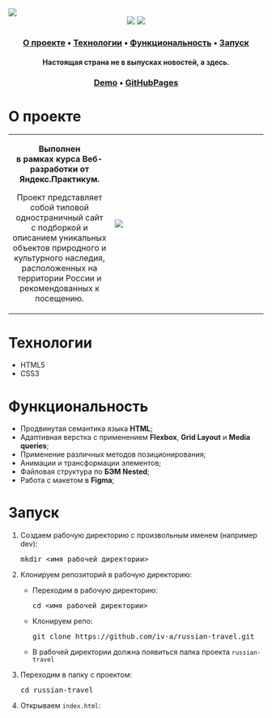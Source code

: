 <img src="https://user-images.githubusercontent.com/61308457/169165047-badda7d7-1180-4cd0-b2a7-f23a285c3524.svg" />

<div align="center">
  <img src="https://img.shields.io/badge/HTML5-E34F26?style=flat-square&logo=html5&logoColor=white" />
  <img src="https://img.shields.io/badge/CSS3-1572B6?style=flat-square&logo=css3&logoColor=white" />
</div>

<h3 align="center">
  <a href="#about">О проекте</a>
  •
  <a href="#techs">Технологии</a>
  •
  <a href="#functionality">Функциональность</a>
  •
  <a href="#install">Запуск</a>
</h3>

<h4 align=center>Настоящая страна не в выпусках новостей, а здесь.
</h4>

<h3 align="center">
  <a href=".." title="Link" title="Открыть Демо">Demo</a> 
  •
  <a href="https://iv-a.github.io/how-to-learn/" title="Открыть GitHubPages">GitHubPages</a>
</h3>

<h1 id="about">О проекте</h1>
<table>
  <tbody>
    <tr>
      <td>
        <p align="center"><b>Выполнен <br> в рамках курса Веб-разработки от Яндекс.Практикум. </b><p>
        <p align="center">Проект представляет собой типовой одностраничный сайт с подборкой и описанием уникальных объектов природного и культурного наследия, расположенных на территории России и рекомендованных к посещению.</p>
      </td>
      <td width="60%"><img src="https://user-images.githubusercontent.com/61308457/169165597-7a4a13d4-15b9-46d4-b880-158806ab5da3.png"/></td>
    </tr>
  </tbody>
</table>

<h1 id="techs">Технологии</h1>
<ul>
  <li>HTML5</li>
  <li>CSS3</li>
</ul>
<h1 id="functionality">Функциональность</h1>
<ul>
  <li>Продвинутая семантика языка <b>HTML</b>;</li>
  <li>Адаптивная верстка с применением <b>Flexbox</b>, <b>Grid Layout</b> и <b>Media queries</b>;</li>
  <li>Применение различных методов позиционирования;</li>
  <li>Анимации и трансформации элементов;</li>
  <li>Файловая структура по <b>БЭМ Nested</b>;</li>
  <li>Работа с макетом в <b>Figma</b>;</li>
</ul>
<h1 id="install">Запуск</h1>
<ol>
<li>
  <p>Создаем рабочую директорию с произвольным именем (например dev):</p>
<pre>
mkdir <имя рабочей директории>
</pre>
</li>
<li>
  <p>Клонируем репозиторий в рабочую директорию:</p>
  <ul>
  <li>
    <p>Переходим в рабочую директорию:</p>
<pre>
cd <имя рабочей директории>
</pre>
  </li>
  <li>
    <p>Клонируем репо:</p>
<pre>
git clone https://github.com/iv-a/russian-travel.git
</pre>
  </li>
    <li>
      В рабочей директории должна появиться папка проекта <code>russian-travel</code>
    </li>
  </ul>
</li>
<li>
  <p>Переходим в папку с проектом:</p>
<pre>
cd russian-travel
</pre>
</li>
<li>
  <p>Открываем <code>index.html</code>:</p>
</li>
</ol>

